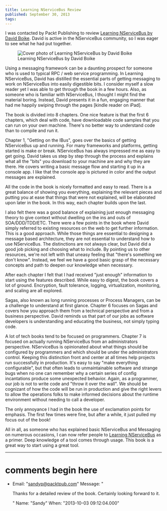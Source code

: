 ```yaml
---
title: Learning NServiceBus Review
published: September 30, 2013
tags: 
---
```


I was contacted by Packt Publishing to review [Learning NServiceBus by David Boike][learning]. David is active in the NServiceBus community, so I was eager to see what he had put together. 

<figure>
  <img src="/content/posts/images/learning-nservicebus.png" alt="Cover photo of Learning NServiceBus by David Boike" />
  <figcaption>Learning NServiceBus by David Boike</figcaption>
</figure>

Using a messaging framework can be a daunting prospect for someone who is used to typical RPC / web service programming. In Learning NServiceBus, David has distilled the essential parts of getting messaging to work on NServiceBus into easily digestible bits. I consider myself a slow reader yet I was able to get through the book in a few hours. Also, as someone who is familiar with NServiceBus, I thought I might find the material boring. Instead, David presents it in a fun, engaging manner that had me happily swiping through the pages [kindle reader on iPad].

The book is divided into 8 chapters. One nice feature is that the first 6 chapters, which deal with code, have downloadable code samples that you can run on your own machine. There's no better way to understand code than to compile and run it. 

Chapter 1, "Getting on the IBus", goes over the basics of getting NServiceBus up and running. For many frameworks and platforms, getting started is make or break. NServiceBus has always impressed me as easy to get going. David takes us step by step through the process and explains what all the "bits" you download to your machine are and why they are there. He covers writing a basic message flow and starting it up in a console app. I like that the console app is pictured in color and the output messages are explained. 

All the code in the book is nicely formatted and easy to read. There is a great balance of showing you everything, explaining the relevant pieces and putting you at ease that things that were not explained, will be elaborated upon later in the book. In this way, each chapter builds upon the last.

I also felt there was a good balance of explaining just enough messaging theory to give context without dwelling on the ins and outs of SOA/DDD/TDD/ETC. There were a few points in the book where David simply referred to existing resources on the web to get further information. This is a good approach. While those things are essential to designing a message based architecture, they are not essential to understand how to use NServiceBus. The distinctions are not always clear, but David did a good job picking and choosing what to include. By pointing us to other resources, we're not left with that uneasy feeling that "there's something we don't know". Instead, we feel we have a good basic grasp of the necessary concepts and path to deepen our knowledge when necessary.

After each chapter I felt that I had received "just enough" information to start using the features described. While easy to digest, the book covers a lot of ground. Encryption, fault tolerance, logging, virtualization, monitoring, and scaling are all explored. 

Sagas, also known as long running processes or Process Managers, can be a challenge to understand at first glance. Chapter 6 focuses on Sagas and covers how you approach them from a technical perspective and from a business perspective. David reminds us that part of our jobs as software developers is understanding and educating the business, not simply typing code. 

A lot of tech books tend to be focused on programmers. Chapter 7 is focused on actually running NServiceBus from an administrators perspective. NServiceBus is opinionated about what things should be configured by programmers and which should be under the administrators control. Keeping this distinction front and center at all times help projects run successfully in production. It's easy to say "make everything configurable", but that often leads to unmaintainable software and strange bugs when no one can remember why a certain series of config incantations produce some unexpected behavior. Again, as a programmer, our job is not to write code and "throw it over the wall". We should be cognizant of how the code will be run in production and give the right levers to allow the operations folks to make informed decisions about the runtime environment without needing to call a developer.

The only annoyance I had in the book the use of exclamation points for emphasis. The first few times were fine, but after a while, it just pulled my focus out of the book!

All in all, as someone who has explained basic NServiceBus and Messaging on numerous occasions, I can now refer people to [Learning NServiceBus][learning] as a primer. Deep knowledge of a tool comes through usage. This book is a great way to start using a great tool.

[learning]: https://www.packtpub.com/build-distributed-software-systems-using-dot-net-enterprise-service-bus/book

---
# comments begin here

- Email: "sandyp@packtpub.com"
  Message: "<p>Thanks for a detailed review of the book. Certainly looking forward to it.</p>"
  Name: "Sandy"
  When: "2013-10-03 09:12:04.000"